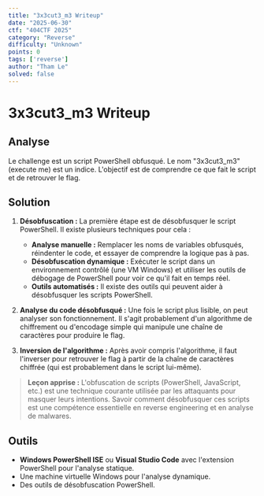 ```yaml
---
title: "3x3cut3_m3 Writeup"
date: "2025-06-30"
ctf: "404CTF 2025"
category: "Reverse"
difficulty: "Unknown"
points: 0
tags: ['reverse']
author: "Tham Le"
solved: false
---
```


# 3x3cut3_m3 Writeup

## Analyse

Le challenge est un script PowerShell obfusqué. Le nom "3x3cut3_m3" (execute me) est un indice. L'objectif est de comprendre ce que fait le script et de retrouver le flag.

## Solution

1.  **Désobfuscation :** La première étape est de désobfusquer le script PowerShell. Il existe plusieurs techniques pour cela :
    *   **Analyse manuelle :** Remplacer les noms de variables obfusqués, réindenter le code, et essayer de comprendre la logique pas à pas.
    *   **Désobfuscation dynamique :** Exécuter le script dans un environnement contrôlé (une VM Windows) et utiliser les outils de débogage de PowerShell pour voir ce qu'il fait en temps réel.
    *   **Outils automatisés :** Il existe des outils qui peuvent aider à désobfusquer les scripts PowerShell.

2.  **Analyse du code désobfusqué :** Une fois le script plus lisible, on peut analyser son fonctionnement. Il s'agit probablement d'un algorithme de chiffrement ou d'encodage simple qui manipule une chaîne de caractères pour produire le flag.

3.  **Inversion de l'algorithme :** Après avoir compris l'algorithme, il faut l'inverser pour retrouver le flag à partir de la chaîne de caractères chiffrée (qui est probablement dans le script lui-même).

> **Leçon apprise :** L'obfuscation de scripts (PowerShell, JavaScript, etc.) est une technique courante utilisée par les attaquants pour masquer leurs intentions. Savoir comment désobfusquer ces scripts est une compétence essentielle en reverse engineering et en analyse de malwares.

## Outils

-   **Windows PowerShell ISE** ou **Visual Studio Code** avec l'extension PowerShell pour l'analyse statique.
-   Une machine virtuelle Windows pour l'analyse dynamique.
-   Des outils de désobfuscation PowerShell.
